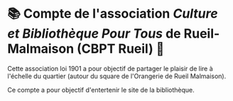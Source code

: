 # 📚 Compte de l'association *Culture et Bibliothèque Pour Tous* de Rueil-Malmaison (CBPT Rueil) 📖

Cette association loi 1901 a pour objectif de partager le plaisir de lire à l'échelle du quartier (autour du square de l'Orangerie de Rueil Malmaison).

Ce compte a pour objectif d'entertenir le site de la bibliothèque.
